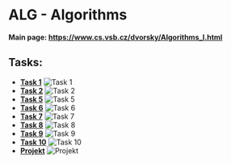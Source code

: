 # ALG - Algorithms

**Main page: https://www.cs.vsb.cz/dvorsky/Algorithms_I.html**

## Tasks:
* **[Task 1](https://github.com/patrick11514/VSB/tree/main/Semester2/ALG/C1)**
![Task 1](https://upload.patrick115.eu/screenshot/kelvin_ALG_c1.png)
* **[Task 2](https://github.com/patrick11514/VSB/tree/main/Semester2/ALG/C2)**
![Task 2](https://upload.patrick115.eu/screenshot/kelvin_ALG_c2.png)
* **[Task 5](https://github.com/patrick11514/VSB/tree/main/Semester2/ALG/C5)**
![Task 5](https://upload.patrick115.eu/.storage/kelvin_ALG_c5.png)
* **[Task 6](https://github.com/patrick11514/VSB/tree/main/Semester2/ALG/C6)**
![Task 6](https://upload.patrick115.eu/.storage/kelvin_ALG_c6.png)
* **[Task 7](https://gitub.com/patrick11514/VSB/tree/main/Semester2/ALG/C7)**
![Task 7](https://upload.patrick115.eu/.storage/kelvin_ALG_c7.png)
* **[Task 8](https://github.com/patrick11514/VSB/tree/main/Semester2/ALG/C8)**
![Task 8](https://upload.patrick115.eu/.storage/kelvin_ALG_c8.png)
* **[Task 9](https://github.com/patrick11514/VSB/tree/main/Semester2/ALG/C9)**
![Task 9](https://upload.patrick115.eu/.storage/kelvin_ALG_c9.png)
* **[Task 10](https://github.com/patrick11514/VSB/tree/main/Semester2/ALG/C10)**
![Task 10](https://upload.patrick115.eu/.storage/kelvin_ALG_c10.png)
* **[Projekt](https://github.com/patrick11514/VSB/tree/main/Semester2/ALG/Projekt)**
![Projekt](https://upload.patrick115.eu/.storage/ALG_projekt.png)
